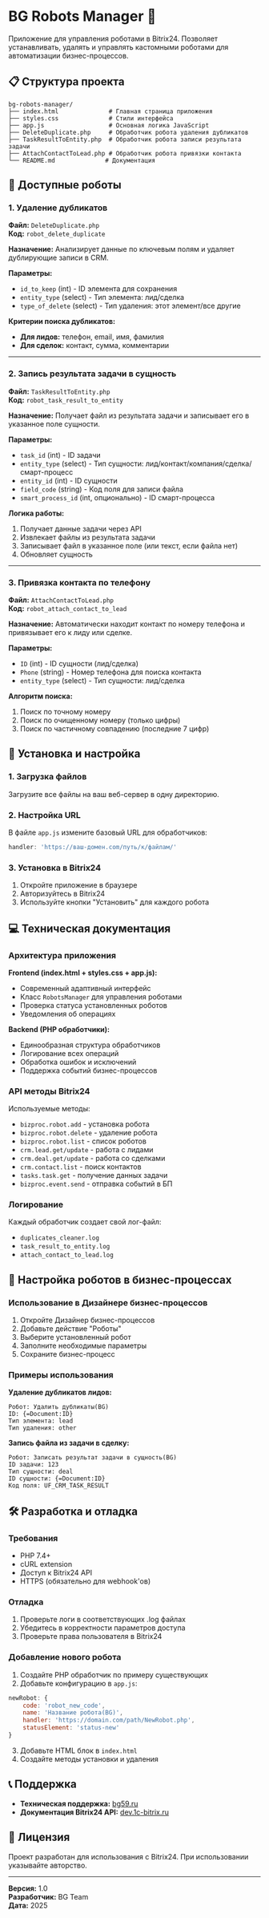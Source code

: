 # BG Robots Manager 🤖

Приложение для управления роботами в Bitrix24. Позволяет устанавливать, удалять и управлять кастомными роботами для автоматизации бизнес-процессов.

## 📋 Структура проекта

```
bg-robots-manager/
├── index.html              # Главная страница приложения
├── styles.css              # Стили интерфейса
├── app.js                  # Основная логика JavaScript
├── DeleteDuplicate.php     # Обработчик робота удаления дубликатов
├── TaskResultToEntity.php  # Обработчик робота записи результата задачи
├── AttachContactToLead.php # Обработчик робота привязки контакта
└── README.md              # Документация
```

## 🤖 Доступные роботы

### 1. Удаление дубликатов
**Файл:** `DeleteDuplicate.php`  
**Код:** `robot_delete_duplicate`

**Назначение:** Анализирует данные по ключевым полям и удаляет дублирующие записи в CRM.

**Параметры:**
- `id_to_keep` (int) - ID элемента для сохранения
- `entity_type` (select) - Тип элемента: лид/сделка
- `type_of_delete` (select) - Тип удаления: этот элемент/все другие

**Критерии поиска дубликатов:**
- **Для лидов:** телефон, email, имя, фамилия
- **Для сделок:** контакт, сумма, комментарии

---

### 2. Запись результата задачи в сущность
**Файл:** `TaskResultToEntity.php`  
**Код:** `robot_task_result_to_entity`

**Назначение:** Получает файл из результата задачи и записывает его в указанное поле сущности.

**Параметры:**
- `task_id` (int) - ID задачи
- `entity_type` (select) - Тип сущности: лид/контакт/компания/сделка/смарт-процесс
- `entity_id` (int) - ID сущности
- `field_code` (string) - Код поля для записи файла
- `smart_process_id` (int, опционально) - ID смарт-процесса

**Логика работы:**
1. Получает данные задачи через API
2. Извлекает файлы из результата задачи
3. Записывает файл в указанное поле (или текст, если файла нет)
4. Обновляет сущность

---

### 3. Привязка контакта по телефону
**Файл:** `AttachContactToLead.php`  
**Код:** `robot_attach_contact_to_lead`

**Назначение:** Автоматически находит контакт по номеру телефона и привязывает его к лиду или сделке.

**Параметры:**
- `ID` (int) - ID сущности (лид/сделка)
- `Phone` (string) - Номер телефона для поиска контакта
- `entity_type` (select) - Тип сущности: лид/сделка

**Алгоритм поиска:**
1. Поиск по точному номеру
2. Поиск по очищенному номеру (только цифры)
3. Поиск по частичному совпадению (последние 7 цифр)

## 🚀 Установка и настройка

### 1. Загрузка файлов
Загрузите все файлы на ваш веб-сервер в одну директорию.

### 2. Настройка URL
В файле `app.js` измените базовый URL для обработчиков:
```javascript
handler: 'https://ваш-домен.com/путь/к/файлам/'
```

### 3. Установка в Bitrix24
1. Откройте приложение в браузере
2. Авторизуйтесь в Bitrix24
3. Используйте кнопки "Установить" для каждого робота

## 💻 Техническая документация

### Архитектура приложения

**Frontend (index.html + styles.css + app.js):**
- Современный адаптивный интерфейс
- Класс `RobotsManager` для управления роботами
- Проверка статуса установленных роботов
- Уведомления об операциях

**Backend (PHP обработчики):**
- Единообразная структура обработчиков
- Логирование всех операций
- Обработка ошибок и исключений
- Поддержка событий бизнес-процессов

### API методы Bitrix24

Используемые методы:
- `bizproc.robot.add` - установка робота
- `bizproc.robot.delete` - удаление робота
- `bizproc.robot.list` - список роботов
- `crm.lead.get/update` - работа с лидами
- `crm.deal.get/update` - работа со сделками
- `crm.contact.list` - поиск контактов
- `tasks.task.get` - получение данных задачи
- `bizproc.event.send` - отправка событий в БП

### Логирование

Каждый обработчик создает свой лог-файл:
- `duplicates_cleaner.log`
- `task_result_to_entity.log`
- `attach_contact_to_lead.log`

## 🔧 Настройка роботов в бизнес-процессах

### Использование в Дизайнере бизнес-процессов

1. Откройте Дизайнер бизнес-процессов
2. Добавьте действие "Роботы"
3. Выберите установленный робот
4. Заполните необходимые параметры
5. Сохраните бизнес-процесс

### Примеры использования

**Удаление дубликатов лидов:**
```
Робот: Удалить дубликаты(BG)
ID: {=Document:ID}
Тип элемента: lead
Тип удаления: other
```

**Запись файла из задачи в сделку:**
```
Робот: Записать результат задачи в сущность(BG)
ID задачи: 123
Тип сущности: deal
ID сущности: {=Document:ID}
Код поля: UF_CRM_TASK_RESULT
```

## 🛠️ Разработка и отладка

### Требования
- PHP 7.4+
- cURL extension
- Доступ к Bitrix24 API
- HTTPS (обязательно для webhook'ов)

### Отладка
1. Проверьте логи в соответствующих .log файлах
2. Убедитесь в корректности параметров доступа
3. Проверьте права пользователя в Bitrix24

### Добавление нового робота

1. Создайте PHP обработчик по примеру существующих
2. Добавьте конфигурацию в `app.js`:
```javascript
newRobot: {
    code: 'robot_new_code',
    name: 'Название робота(BG)',
    handler: 'https://domain.com/path/NewRobot.php',
    statusElement: 'status-new'
}
```
3. Добавьте HTML блок в `index.html`
4. Создайте методы установки и удаления

## 📞 Поддержка

- **Техническая поддержка:** [bg59.ru](https://bg59.ru/#b4494)
- **Документация Bitrix24 API:** [dev.1c-bitrix.ru](https://dev.1c-bitrix.ru/)

## 📄 Лицензия

Проект разработан для использования с Bitrix24. При использовании указывайте авторство.

---

**Версия:** 1.0  
**Разработчик:** BG Team  
**Дата:** 2025